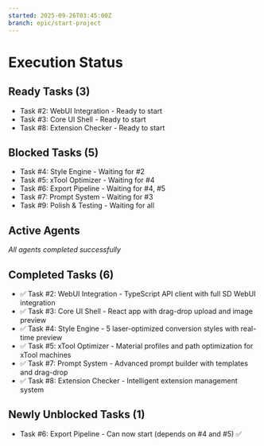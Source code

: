 ```yaml
---
started: 2025-09-26T03:45:00Z
branch: epic/start-project
---
```


# Execution Status

## Ready Tasks (3)
- Task #2: WebUI Integration - Ready to start
- Task #3: Core UI Shell - Ready to start
- Task #8: Extension Checker - Ready to start

## Blocked Tasks (5)
- Task #4: Style Engine - Waiting for #2
- Task #5: xTool Optimizer - Waiting for #4
- Task #6: Export Pipeline - Waiting for #4, #5
- Task #7: Prompt System - Waiting for #3
- Task #9: Polish & Testing - Waiting for all

## Active Agents
*All agents completed successfully*

## Completed Tasks (6)
- ✅ Task #2: WebUI Integration - TypeScript API client with full SD WebUI integration
- ✅ Task #3: Core UI Shell - React app with drag-drop upload and image preview
- ✅ Task #4: Style Engine - 5 laser-optimized conversion styles with real-time preview
- ✅ Task #5: xTool Optimizer - Material profiles and path optimization for xTool machines
- ✅ Task #7: Prompt System - Advanced prompt builder with templates and drag-drop
- ✅ Task #8: Extension Checker - Intelligent extension management system

## Newly Unblocked Tasks (1)
- Task #6: Export Pipeline - Can now start (depends on #4 and #5) ✅